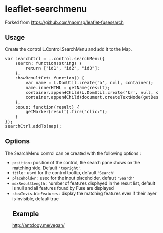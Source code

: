 <h1>leaflet-searchmenu</h1>

Forked from https://github.com/naomap/leaflet-fusesearch

<h2>Usage</h2>

Create the control L.Control.SearchMenu and add it to the Map.
<pre>
var searchCtrl = L.control.searchMenu({
    search: function(string) {
        return ["id1", "id2", "id3"];
    },
    showResultFct: function() {
        var name = L.DomUtil.create('b', null, container);
        name.innerHTML = getName(result);
        container.appendChild(L.DomUtil.create('br', null, container));
        container.appendChild(document.createTextNode(getDesc(result)));
    },
    popup: function(result) {
        getMarker(result).fire("click");
    }
});
searchCtrl.addTo(map);
</pre>

<h2>Options</h2>

The SearchMenu control can be created with the following options :
<ul>
<li><code>position</code> : position of the control, the search pane shows on the matching side. Default <code>'topright'</code>.</li>
<li><code>title</code> : used for the control tooltip, default <code>'Search'</code></li>
<li><code>placeholder</code> : used for the input placeholder, default <code>'Search'</code></li>
<li><code>maxResultLength</code> : number of features displayed in the result list, default is null
    and all features found by Fuse are displayed</li>
<li><code>showInvisibleFeatures</code> : display the matching features even if their layer is invisible, default true</li>

<h2>Example</h2>

<a href="http://antology.me/vegan/">http://antology.me/vegan/</a>.
